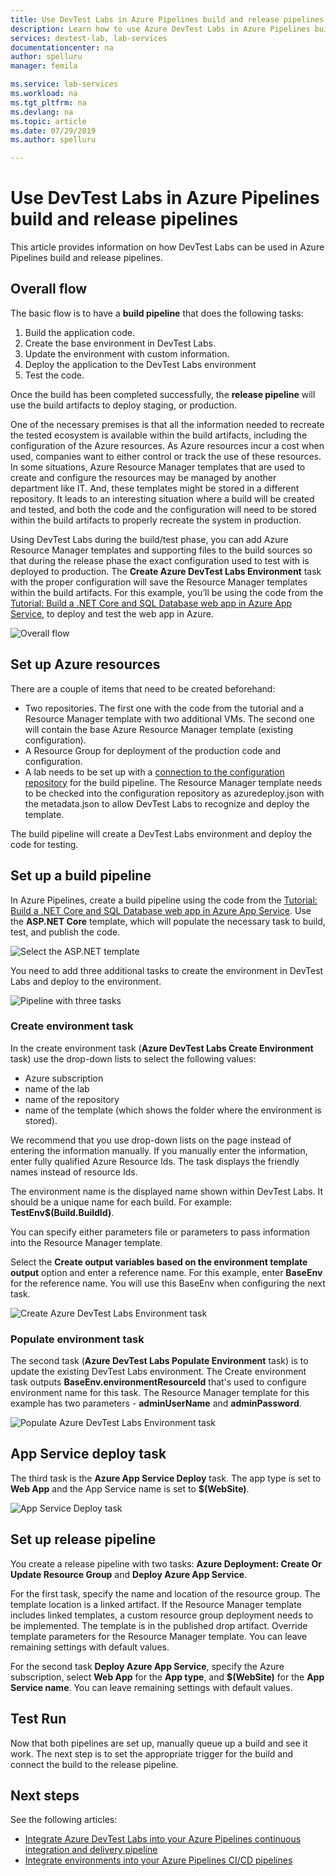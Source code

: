 ```yaml
---
title: Use DevTest Labs in Azure Pipelines build and release pipelines | Microsoft Docs
description: Learn how to use Azure DevTest Labs in Azure Pipelines build and release pipelines.  
services: devtest-lab, lab-services
documentationcenter: na
author: spelluru
manager: femila

ms.service: lab-services
ms.workload: na
ms.tgt_pltfrm: na
ms.devlang: na
ms.topic: article
ms.date: 07/29/2019
ms.author: spelluru

---
```


# Use DevTest Labs in Azure Pipelines build and release pipelines
This article provides information on how DevTest Labs can be used in Azure Pipelines build and release pipelines. 

## Overall flow
The basic flow is to have a **build pipeline** that does the following tasks:

1. Build the application code.
1. Create the base environment in DevTest Labs.
1. Update the environment with custom information.
1. Deploy the application to the DevTest Labs environment
1. Test the code. 

Once the build has been completed successfully, the **release pipeline** will use the build artifacts to deploy staging, or production. 

One of the necessary premises is that all the information needed to recreate the tested ecosystem is available within the build artifacts, including the configuration of the Azure resources. As Azure resources incur a cost when used, companies want to either control or track the use of these resources. In some situations, Azure Resource Manager templates that are used to create and configure the resources may be managed by another department like IT. And, these templates might be stored in a different repository. It leads to an interesting situation where a build will be created and tested, and both the code and the configuration will need to be stored within the build artifacts to properly recreate the system in production. 

Using DevTest Labs during the build/test phase, you can add Azure Resource Manager templates and supporting files to the build sources so that during the release phase the exact configuration used to test with is deployed to production. The **Create Azure DevTest Labs Environment** task with the proper configuration will save the Resource Manager templates within the build artifacts. For this example, you’ll be using the code from the [Tutorial: Build a .NET Core and SQL Database web app in Azure App Service](../app-service/app-service-web-tutorial-dotnetcore-sqldb.md), to deploy and test the web app in Azure.

![Overall flow](./media/use-devtest-labs-build-release-pipelines/overall-flow.png)

## Set up Azure resources
There are a couple of items that need to be created beforehand:

- Two repositories. The first one with the code from the tutorial and a Resource Manager template with two additional VMs. The second one will contain the base Azure Resource Manager template (existing configuration).
- A Resource Group for deployment of the production code and configuration.
- A lab needs to be set up with a [connection to the configuration repository](devtest-lab-create-environment-from-arm.md) for the build pipeline. The Resource Manager template needs to be checked into the configuration repository as azuredeploy.json with the metadata.json to allow DevTest Labs to recognize and deploy the template.

The build pipeline will create a DevTest Labs environment and deploy the code for testing.

## Set up a build pipeline
In Azure Pipelines, create a build pipeline using the code from the [Tutorial: Build a .NET Core and SQL Database web app in Azure App Service](../app-service/app-service-web-tutorial-dotnetcore-sqldb.md). Use the **ASP.NET Core** template, which will populate the necessary task to build, test, and publish the code.

![Select the ASP.NET template](./media/use-devtest-labs-build-release-pipelines/select-asp-net.png)

You need to add three additional tasks to create the environment in DevTest Labs and deploy to the environment.

![Pipeline with three tasks](./media/use-devtest-labs-build-release-pipelines/pipeline-tasks.png)

### Create environment task
In the create environment task (**Azure DevTest Labs Create Environment** task) use the drop-down lists to select the following values:

- Azure subscription
- name of the lab
- name of the repository
- name of the template (which shows the folder where the environment is stored). 

We recommend that you use drop-down lists on the page instead of entering the information manually. If you manually enter the information, enter fully qualified Azure Resource Ids. The task displays the friendly names instead of resource Ids. 

The environment name is the displayed name shown within DevTest Labs. It should be a unique name for each build. For example: **TestEnv$(Build.BuildId)**. 

You can specify either parameters file or parameters to pass information into the Resource Manager template. 

Select the **Create output variables based on the environment template output** option and enter a reference name. For this example, enter **BaseEnv** for the reference name. You will use this BaseEnv when configuring the next task. 

![Create Azure DevTest Labs Environment task](./media/use-devtest-labs-build-release-pipelines/create-environment.png)

### Populate environment task
The second task (**Azure DevTest Labs Populate Environment** task) is to update the existing DevTest Labs environment. The Create environment task outputs **BaseEnv.environmentResourceId** that's used to configure environment name for this task. The Resource Manager template for this example has two parameters - **adminUserName** and **adminPassword**. 

![Populate Azure DevTest Labs Environment task](./media/use-devtest-labs-build-release-pipelines/populate-environment.png)

## App Service deploy task
The third task is the **Azure App Service Deploy** task. The app type is set to **Web App** and the App Service name is set to **$(WebSite)**.

![App Service Deploy task](./media/use-devtest-labs-build-release-pipelines/app-service-deploy.png)

## Set up release pipeline
You create a release pipeline with two tasks: **Azure Deployment: Create Or Update Resource Group** and **Deploy Azure App Service**. 

For the first task, specify the name and location of the resource group. The template location is a linked artifact. If the Resource Manager template includes linked templates, a custom resource group deployment needs to be implemented. The template is in the published drop artifact. Override template parameters for the Resource Manager template. You can leave remaining settings with default values. 

For the second task **Deploy Azure App Service**, specify the Azure subscription, select **Web App** for the **App type**, and **$(WebSite)** for the **App Service name**. You can leave remaining settings with default values. 

## Test Run
Now that both pipelines are set up, manually queue up a build and see it work. The next step is to set the appropriate trigger for the build and connect the build to the release pipeline.

## Next steps
See the following articles:

- [Integrate Azure DevTest Labs into your Azure Pipelines continuous integration and delivery pipeline](devtest-lab-integrate-ci-cd.md)
- [Integrate environments into your Azure Pipelines CI/CD pipelines](integrate-environments-devops-pipeline.md)
